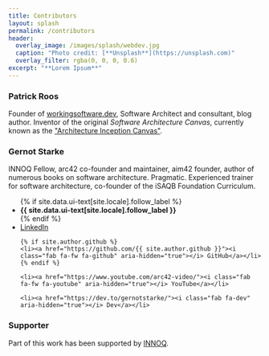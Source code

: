 ```yaml
---
title: Contributors
layout: splash
permalink: /contributors
header:
  overlay_image: /images/splash/webdev.jpg
  caption: "Photo credit: [**Unsplash**](https://unsplash.com)"
  overlay_filter: rgba(0, 0, 0, 0.6)
excerpt: "**Lorem Ipsum**"
---
```


### Patrick Roos
Founder of [workingsoftware.dev](https://workingsoftware.dev), Software Architect and consultant, blog author. Inventor of the original _Software Architecture Canvas_, currently known as the ["Architecture Inception Canvas"](https://canvas.arc42.org/inception-canvas).

### Gernot Starke
INNOQ Fellow, arc42 co-founder and maintainer, aim42 founder, author of numerous books on software architecture.
Pragmatic. Experienced trainer for software architecture, co-founder of the iSAQB Foundation Curriculum.

<div class="page__footer-follow">
<ul class="social-icons">
    {% if site.data.ui-text[site.locale].follow_label %}
    <li><strong>{{ site.data.ui-text[site.locale].follow_label }}</strong></li>
    {% endif %}
    <li><a href="https://linkedin.com/in/gernotstarke">
      <i class="fab fa-fw fa-linkedin" aria-hidden="true"></i> LinkedIn</a></li>

    {% if site.author.github %}
    <li><a href="https://github.com/{{ site.author.github }}"><i class="fab fa-fw fa-github" aria-hidden="true"></i> GitHub</a></li>
    {% endif %}

    <li><a href="https://www.youtube.com/arc42-video/"><i class="fab fa-fw fa-youtube" aria-hidden="true"></i> YouTube</a></li>

    <li><a href="https://dev.to/gernotstarke/"><i class="fab fa-dev" aria-hidden="true"></i> Dev</a></li>
</ul>
</div>

### Supporter

Part of this work has been supported by [INNOQ](https://innoq.com).